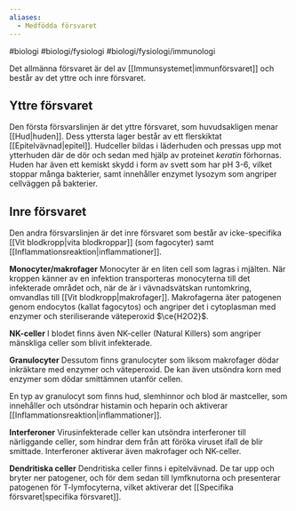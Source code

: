 ```yaml
---
aliases:
  - Medfödda försvaret
---
```

#biologi #biologi/fysiologi #biologi/fysiologi/immunologi 

Det allmänna försvaret är del av [[Immunsystemet|immunförsvaret]] och består av det yttre och inre försvaret.
## Yttre försvaret
Den första försvarslinjen är det yttre försvaret, som huvudsakligen menar [[Hud|huden]]. Dess yttersta lager består av ett flerskiktat [[Epitelvävnad|epitel]]. Hudceller bildas i läderhuden och pressas upp mot ytterhuden där de dör och sedan med hjälp av proteinet *keratin* förhornas. Huden har även ett kemiskt skydd i form av svett som har pH 3-6, vilket stoppar många bakterier, samt innehåller enzymet lysozym som angriper cellväggen på bakterier.
## Inre försvaret
Den andra försvarslinjen är det inre försvaret som består av icke-specifika [[Vit blodkropp|vita blodkroppar]] (som fagocyter) samt [[Inflammationsreaktion|inflammationer]].

**Monocyter/makrofager**
Monocyter är en liten cell som lagras i mjälten. När kroppen känner av en infektion transporteras monocyterna till det infekterade området och, när de är i vävnadsvätskan runtomkring, omvandlas till [[Vit blodkropp|makrofager]]. Makrofagerna äter patogenen genom endocytos (kallat fagocytos) och angriper det i cytoplasman med enzymer och steriliserande väteperoxid $\ce{H2O2}$.

**NK-celler**
I blodet finns även NK-celler (Natural Killers) som angriper mänskliga celler som blivit infekterade.

**Granulocyter**
Dessutom finns granulocyter som liksom makrofager dödar inkräktare med enzymer och väteperoxid. De kan även utsöndra korn med enzymer som dödar smittämnen utanför cellen.

En typ av granulocyt som finns hud, slemhinnor och blod är mastceller, som innehåller och utsöndrar histamin och heparin och aktiverar [[Inflammationsreaktion|inflammationer]].

**Interferoner**
Virusinfekterade celler kan utsöndra interferoner till närliggande celler, som hindrar dem från att föröka viruset ifall de blir smittade. Interferoner aktiverar även makrofager och NK-celler.

**Dendritiska celler**
Dendritiska celler finns i epitelvävnad. De tar upp och bryter ner patogener, och för dem sedan till lymfknutorna och presenterar patogenen för T-lymfocyterna, vilket aktiverar det [[Specifika försvaret|specifika försvaret]].